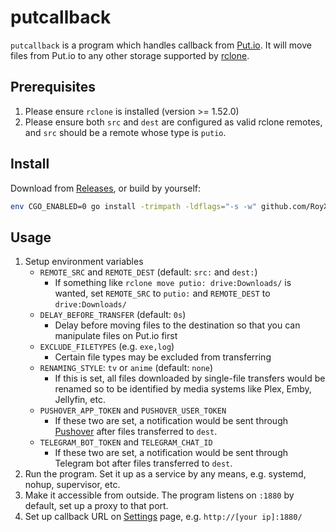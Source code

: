 # putcallback

`putcallback` is a program which handles callback from [Put.io](https://put.io/).
It will move files from Put.io to any other storage supported by [rclone](https://rclone.org/).

## Prerequisites

1. Please ensure `rclone` is installed (version >= 1.52.0)
2. Please ensure both `src` and `dest` are configured as valid rclone remotes,
   and `src` should be a remote whose type is `putio`.

## Install

Download from [Releases](https://github.com/RoyXiang/putcallback/releases/latest), or build by yourself:

```sh
env CGO_ENABLED=0 go install -trimpath -ldflags="-s -w" github.com/RoyXiang/putcallback@latest
```

## Usage

1. Setup environment variables
   * `REMOTE_SRC` and `REMOTE_DEST` (default: `src:` and `dest:`)
     * If something like `rclone move putio: drive:Downloads/` is wanted,
       set `REMOTE_SRC` to `putio:` and `REMOTE_DEST` to `drive:Downloads/`
   * `DELAY_BEFORE_TRANSFER` (default: `0s`)
     * Delay before moving files to the destination so that you can manipulate files on Put.io first
   * `EXCLUDE_FILETYPES` (e.g. `exe,log`)
     * Certain file types may be excluded from transferring
   * `RENAMING_STYLE`: `tv` or `anime` (default: `none`)
     * If this is set, all files downloaded by single-file transfers
       would be renamed so to be identified by media systems like Plex, Emby, Jellyfin, etc.
   * `PUSHOVER_APP_TOKEN` and `PUSHOVER_USER_TOKEN`
     * If these two are set, a notification would be sent through [Pushover](https://pushover.net/) after files transferred to `dest`.
   * `TELEGRAM_BOT_TOKEN` and `TELEGRAM_CHAT_ID`
     * If these two are set, a notification would be sent through Telegram bot after files transferred to `dest`.
2. Run the program. Set it up as a service by any means, e.g. systemd, nohup, supervisor, etc.
3. Make it accessible from outside. The program listens on `:1880` by default, set up a proxy to that port.
4. Set up callback URL on [Settings](https://app.put.io/account/settings/transfers/callback-url) page,
   e.g. `http://[your ip]:1880/`
